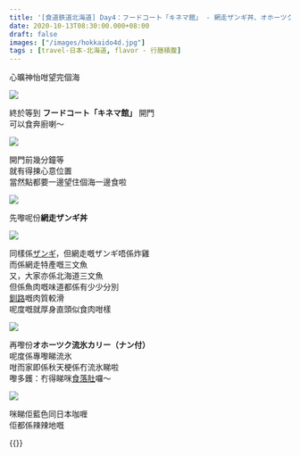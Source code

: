 ```yaml
---
title: '[食道鉄道北海道] Day4：フードコート「キネマ館」 - 網走ザンギ丼、オホーツク流氷カリー'
date: 2020-10-13T08:30:00.000+08:00
draft: false
images: ["/images/hokkaido4d.jpg"]
tags : [travel-日本-北海道, flavor - 行膳積腹]
---
```


心曠神怡咁望完個海  

![](/images/hokkaido4d1.jpg)

終於等到 **フードコート「キネマ館」** 開門  
可以食奔廚喇～  

![](/images/hokkaido4d2.jpg)

開門前幾分鐘等  
就有得揀心意位置  
當然點都要一邊望住個海一邊食啦  

![](/images/hokkaido4d3.jpg)

先嚟呢份**網走ザンギ丼**  

![](/images/hokkaido4d4.jpg)

同樣係[ザンギ](https://hidie.net/hokkaido2t/)，但網走嘅ザンギ唔係炸雞  
而係網走特產嘅三文魚  
又，大家亦係北海道三文魚  
但係魚肉嘅味道都係有少少分別  
[釧路](https://hidie.net/hokkaido2q/)嘅肉質較滑  
呢度嘅就厚身直頭似食肉咁樣  

![](/images/hokkaido4d5.jpg)

再嚟份**オホーツク流氷カリー（ナン付）**  
呢度係專嚟睇流氷  
咁而家即係秋天梗係冇流氷睇啦  
嚟多鑊：冇得睇咪[食落肚](https://hidie.net/hokkaido2q/)囉～  

![](/images/hokkaido4d.jpg)

咪睇佢藍色同日本咖喱  
佢都係辣辣地嘅    
   
   
{{<hokkaido>}}
